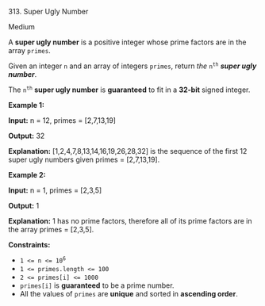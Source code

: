 ﻿313\. Super Ugly Number

Medium

A **super ugly number** is a positive integer whose prime factors are in the array `primes`.

Given an integer `n` and an array of integers `primes`, return _the_ <code>n<sup>th</sup></code> _**super ugly number**_.

The <code>n<sup>th</sup></code> **super ugly number** is **guaranteed** to fit in a **32-bit** signed integer.

**Example 1:**

**Input:** n = 12, primes = [2,7,13,19]

**Output:** 32

**Explanation:** [1,2,4,7,8,13,14,16,19,26,28,32] is the sequence of the first 12 super ugly numbers given primes = [2,7,13,19]. 

**Example 2:**

**Input:** n = 1, primes = [2,3,5]

**Output:** 1

**Explanation:** 1 has no prime factors, therefore all of its prime factors are in the array primes = [2,3,5]. 

**Constraints:**

*   <code>1 <= n <= 10<sup>6</sup></code>
*   `1 <= primes.length <= 100`
*   `2 <= primes[i] <= 1000`
*   `primes[i]` is **guaranteed** to be a prime number.
*   All the values of `primes` are **unique** and sorted in **ascending order**.